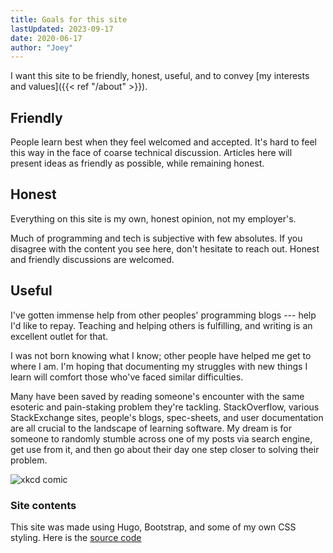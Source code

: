 ```yaml
---
title: Goals for this site
lastUpdated: 2023-09-17
date: 2020-06-17
author: "Joey"
---
```


I want this site to be friendly, honest, useful, and to convey [my interests and values]({{< ref "/about" >}}).

## Friendly

People learn best when they feel welcomed and accepted. It's hard to feel this way in the face of coarse technical discussion. Articles here will present ideas as friendly as possible, while remaining honest.

## Honest

Everything on this site is my own, honest opinion, not my employer's.

Much of programming and tech is subjective with few absolutes. If you disagree with the content you see here, don't hesitate to reach out. Honest and friendly discussions are welcomed.

## Useful

I've gotten immense help from other peoples' programming blogs --- help I'd like to repay. Teaching and helping others is fulfilling, and writing is an excellent outlet for that.

I was not born knowing what I know; other people have helped me get to where I am. I'm hoping that documenting my struggles with new things I learn will comfort those who've faced similar difficulties.

Many have been saved by reading someone's encounter with the same esoteric and pain-staking problem they're tackling. StackOverflow, various StackExchange sites, people's blogs, spec-sheets, and user documentation are all crucial to the landscape of learning software. My dream is for someone to randomly stumble across one of my posts via search engine, get use from it, and then go about their day one step closer to solving their problem.

![xkcd comic](https://imgs.xkcd.com/comics/wisdom_of_the_ancients.png
"CC BY-NC 2.5")

### Site contents
This site was made using Hugo, Bootstrap, and some of my own CSS styling. Here is the [source code](https://github.com/joebb97/joebb-website-source)
